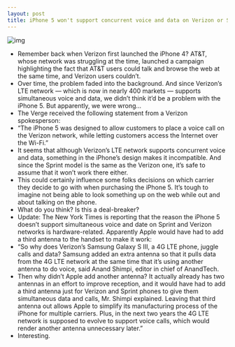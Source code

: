 ```yaml
---
layout: post
title: iPhone 5 won't support concurrent voice and data on Verizon or Sprint
---
```

![img](http://media.idownloadblog.com/wp-content/uploads/2012/09/iPhone-5-white-camera-closeup-001.jpg)
* Remember back when Verizon first launched the iPhone 4? AT&T, whose network was struggling at the time, launched a campaign highlighting the fact that AT&T users could talk and browse the web at the same time, and Verizon users couldn’t.
* Over time, the problem faded into the background. And since Verizon’s LTE network — which is now in nearly 400 markets — supports simultaneous voice and data, we didn’t think it’d be a problem with the iPhone 5. But apparently, we were wrong…
* The Verge received the following statement from a Verizon spokesperson:
* “The iPhone 5 was designed to allow customers to place a voice call on the Verizon network, while letting customers access the Internet over the Wi-Fi.”
* It seems that although Verizon’s LTE network supports concurrent voice and data, something in the iPhone’s design makes it incompatible. And since the Sprint model is the same as the Verizon one, it’s safe to assume that it won’t work there either.
* This could certainly influence some folks decisions on which carrier they decide to go with when purchasing the iPhone 5. It’s tough to imagine not being able to look something up on the web while out and about talking on the phone.
* What do you think? Is this a deal-breaker?
* Update: The New York Times is reporting that the reason the iPhone 5 doesn’t support simultaneous voice and date on Sprint and Verizon networks is hardware-related. Apparently Apple would have had to add a third antenna to the handset to make it work:
* “So why does Verizon’s Samsung Galaxy S III, a 4G LTE phone, juggle calls and data? Samsung added an extra antenna so that it pulls data from the 4G LTE network at the same time that it’s using another antenna to do voice, said Anand Shimpi, editor in chief of AnandTech.
* Then why didn’t Apple add another antenna? It actually already has two antennas in an effort to improve reception, and it would have had to add a third antenna just for Verizon and Sprint phones to give them simultaneous data and calls, Mr. Shimpi explained. Leaving that third antenna out allows Apple to simplify its manufacturing process of the iPhone for multiple carriers. Plus, in the next two years the 4G LTE network is supposed to evolve to support voice calls, which would render another antenna unnecessary later.”
* Interesting.

